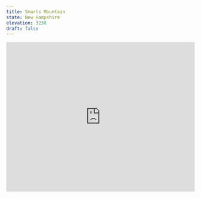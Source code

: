 ```yaml
---
title: Smarts Mountain
state: New Hampshire
elevation: 3238 
draft: false
---
```

<iframe class="alltrails" src="https://www.alltrails.com/widget/trail/us/new-hampshire/smarts-mountain-via-appalachian-trail?u=i&sh=q5vqbr" width="100%" height="400" frameborder="0" scrolling="no" marginheight="0" marginwidth="0" title="AllTrails: Trail Guides and Maps for Hiking, Camping, and Running"></iframe>
